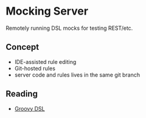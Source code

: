 # Mocking Server

Remotely running DSL mocks for testing REST/etc.

## Concept

- IDE-assisted rule editing
- Git-hosted rules
- server code and rules lives in the same git branch

## Reading

- [Groovy DSL](https://docs.groovy-lang.org/docs/latest/html/documentation/core-domain-specific-languages.html)
